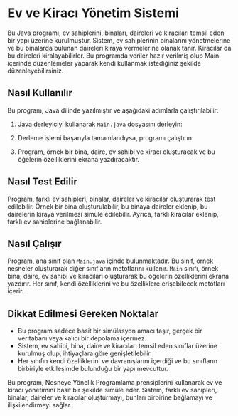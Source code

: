 # Ev ve Kiracı Yönetim Sistemi

Bu Java programı, ev sahiplerini, binaları, daireleri ve kiracıları temsil eden bir yapı üzerine kurulmuştur. Sistem, ev sahiplerinin binalarını yönetmelerine ve bu binalarda bulunan daireleri kiraya vermelerine olanak tanır. Kiracılar da bu daireleri kiralayabilirler. Bu programda veriler hazır verilmiş olup Main içerinde düzenlemeler yaparak kendi kullanmak istediğiniz şekilde düzenleyebilirsiniz.

## Nasıl Kullanılır

Bu program, Java dilinde yazılmıştır ve aşağıdaki adımlarla çalıştırılabilir:

1. Java derleyiciyi kullanarak `Main.java` dosyasını derleyin: 

2. Derleme işlemi başarıyla tamamlandıysa, programı çalıştırın:

3. Program, örnek bir bina, daire, ev sahibi ve kiracı oluşturacak ve bu öğelerin özelliklerini ekrana yazdıracaktır.

## Nasıl Test Edilir

Program, farklı ev sahipleri, binalar, daireler ve kiracılar oluşturarak test edilebilir. Örnek bir bina oluşturulabilir, bu binaya daireler eklenip, bu dairelerin kiraya verilmesi simüle edilebilir. Ayrıca, farklı kiracılar eklenip, farklı ev sahiplerine bağlanabilir.

## Nasıl Çalışır

Program, ana sınıf olan `Main.java` içinde bulunmaktadır. Bu sınıf, örnek nesneler oluşturarak diğer sınıfların metotlarını kullanır. `Main` sınıfı, örnek bina, daire, ev sahibi ve kiracıları oluşturarak bu öğelerin özelliklerini ekrana yazdırır. Her sınıf, kendi özelliklerini ve bu özelliklere erişebilecek metotları içerir.

## Dikkat Edilmesi Gereken Noktalar

- Bu program sadece basit bir simülasyon amacı taşır, gerçek bir veritabanı veya kalıcı bir depolama içermez.
- Sistem, ev sahibi, bina, daire ve kiracıları temsil eden sınıflar üzerine kurulmuş olup, ihtiyaçlara göre genişletilebilir.
- Her sınıfın kendi özelliklerini ve davranışlarını içerdiği ve bu sınıfların birbiriyle etkileşimde bulunduğu bir yapı mevcuttur.

Bu program, Nesneye Yönelik Programlama prensiplerini kullanarak ev ve kiracı yönetimini basit bir şekilde simüle eder. Sistem, farklı ev sahipleri, binalar, daireler ve kiracılar oluşturmayı, bunları birbirine bağlamayı ve ilişkilendirmeyi sağlar.
